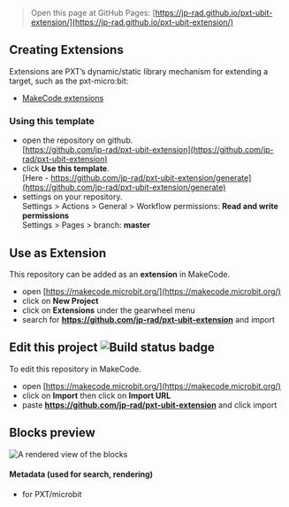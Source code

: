 
> Open this page at GitHub Pages: [https://jp-rad.github.io/pxt-ubit-extension/](https://jp-rad.github.io/pxt-ubit-extension/)

## Creating Extensions

Extensions are PXT’s dynamic/static library mechanism for extending a target, such as the pxt-micro:bit:

* [MakeCode extensions](https://makecode.com/extensions)

### Using this template

* open the repository on github.  
[https://github.com/jp-rad/pxt-ubit-extension](https://github.com/jp-rad/pxt-ubit-extension)
* click **Use this template**.  
[Here - https://github.com/jp-rad/pxt-ubit-extension/generate](https://github.com/jp-rad/pxt-ubit-extension/generate)
* settings on your repository.  
Settings > Actions > General > Workflow permissions: **Read and write permissions**  
Settings > Pages > branch: **master**

## Use as Extension

This repository can be added as an **extension** in MakeCode.

* open [https://makecode.microbit.org/](https://makecode.microbit.org/)
* click on **New Project**
* click on **Extensions** under the gearwheel menu
* search for **https://github.com/jp-rad/pxt-ubit-extension** and import

## Edit this project ![Build status badge](https://github.com/jp-rad/pxt-ubit-extension/workflows/MakeCode/badge.svg)

To edit this repository in MakeCode.

* open [https://makecode.microbit.org/](https://makecode.microbit.org/)
* click on **Import** then click on **Import URL**
* paste **https://github.com/jp-rad/pxt-ubit-extension** and click import

## Blocks preview

<!--
This image shows the blocks code from the last commit in master.
This image may take a few minutes to refresh.

![A rendered view of the blocks](https://github.com/jp-rad/pxt-ubit-extension/raw/master/.github/makecode/blocks.png)
-->
![A rendered view of the blocks](https://github.com/jp-rad/pxt-ubit-extension/raw/master/.github/statics/blocks.png)

#### Metadata (used for search, rendering)

* for PXT/microbit
<script src="https://makecode.com/gh-pages-embed.js"></script><script>makeCodeRender("{{ site.makecode.home_url }}", "{{ site.github.owner_name }}/{{ site.github.repository_name }}");</script>
